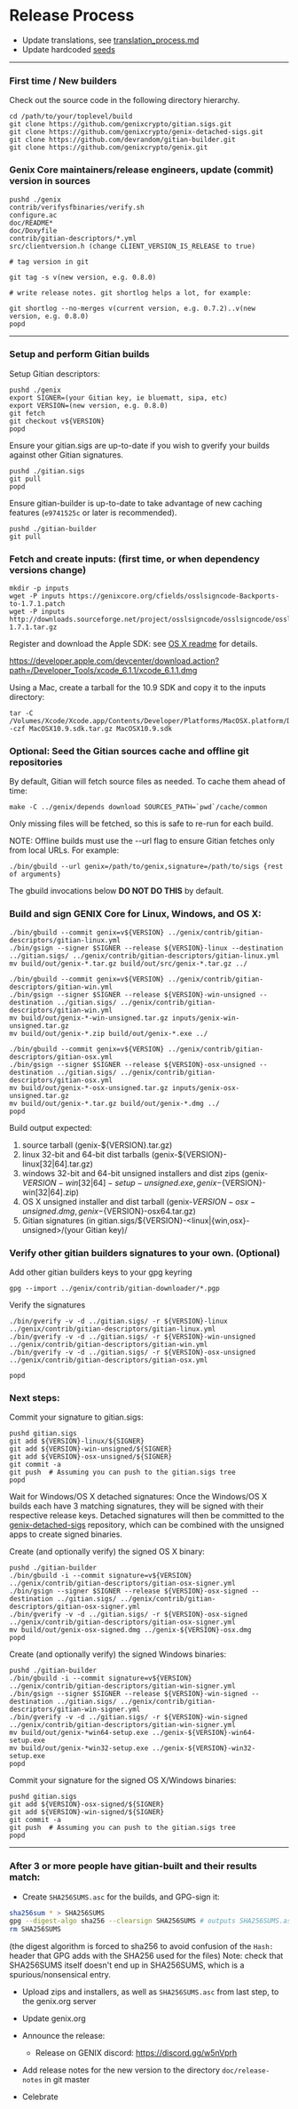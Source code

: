 Release Process
====================

* Update translations, see [translation_process.md](https://github.com/pathto/genixrepo/blob/master/doc/translation_process.md#syncing-with-transifex)
* Update hardcoded [seeds](/contrib/seeds)

* * *

### First time / New builders
Check out the source code in the following directory hierarchy.

	cd /path/to/your/toplevel/build
	git clone https://github.com/genixcrypto/gitian.sigs.git
	git clone https://github.com/genixcrypto/genix-detached-sigs.git
	git clone https://github.com/devrandom/gitian-builder.git
	git clone https://github.com/genixcrypto/genix.git

### Genix Core maintainers/release engineers, update (commit) version in sources

	pushd ./genix
	contrib/verifysfbinaries/verify.sh
	configure.ac
	doc/README*
	doc/Doxyfile
	contrib/gitian-descriptors/*.yml
	src/clientversion.h (change CLIENT_VERSION_IS_RELEASE to true)

	# tag version in git

	git tag -s v(new version, e.g. 0.8.0)

	# write release notes. git shortlog helps a lot, for example:

	git shortlog --no-merges v(current version, e.g. 0.7.2)..v(new version, e.g. 0.8.0)
	popd

* * *

### Setup and perform Gitian builds

 Setup Gitian descriptors:

	pushd ./genix
	export SIGNER=(your Gitian key, ie bluematt, sipa, etc)
	export VERSION=(new version, e.g. 0.8.0)
	git fetch
	git checkout v${VERSION}
	popd

  Ensure your gitian.sigs are up-to-date if you wish to gverify your builds against other Gitian signatures.

	pushd ./gitian.sigs
	git pull
	popd

  Ensure gitian-builder is up-to-date to take advantage of new caching features (`e9741525c` or later is recommended).

	pushd ./gitian-builder
	git pull

### Fetch and create inputs: (first time, or when dependency versions change)

	mkdir -p inputs
	wget -P inputs https://genixcore.org/cfields/osslsigncode-Backports-to-1.7.1.patch
	wget -P inputs http://downloads.sourceforge.net/project/osslsigncode/osslsigncode/osslsigncode-1.7.1.tar.gz

 Register and download the Apple SDK: see [OS X readme](README_osx.txt) for details.

 https://developer.apple.com/devcenter/download.action?path=/Developer_Tools/xcode_6.1.1/xcode_6.1.1.dmg

 Using a Mac, create a tarball for the 10.9 SDK and copy it to the inputs directory:

	tar -C /Volumes/Xcode/Xcode.app/Contents/Developer/Platforms/MacOSX.platform/Developer/SDKs/ -czf MacOSX10.9.sdk.tar.gz MacOSX10.9.sdk

### Optional: Seed the Gitian sources cache and offline git repositories

By default, Gitian will fetch source files as needed. To cache them ahead of time:

	make -C ../genix/depends download SOURCES_PATH=`pwd`/cache/common

Only missing files will be fetched, so this is safe to re-run for each build.

NOTE: Offline builds must use the --url flag to ensure Gitian fetches only from local URLs. For example:
```
./bin/gbuild --url genix=/path/to/genix,signature=/path/to/sigs {rest of arguments}
```
The gbuild invocations below <b>DO NOT DO THIS</b> by default.

### Build and sign GENIX Core for Linux, Windows, and OS X:

	./bin/gbuild --commit genix=v${VERSION} ../genix/contrib/gitian-descriptors/gitian-linux.yml
	./bin/gsign --signer $SIGNER --release ${VERSION}-linux --destination ../gitian.sigs/ ../genix/contrib/gitian-descriptors/gitian-linux.yml
	mv build/out/genix-*.tar.gz build/out/src/genix-*.tar.gz ../

	./bin/gbuild --commit genix=v${VERSION} ../genix/contrib/gitian-descriptors/gitian-win.yml
	./bin/gsign --signer $SIGNER --release ${VERSION}-win-unsigned --destination ../gitian.sigs/ ../genix/contrib/gitian-descriptors/gitian-win.yml
	mv build/out/genix-*-win-unsigned.tar.gz inputs/genix-win-unsigned.tar.gz
	mv build/out/genix-*.zip build/out/genix-*.exe ../

	./bin/gbuild --commit genix=v${VERSION} ../genix/contrib/gitian-descriptors/gitian-osx.yml
	./bin/gsign --signer $SIGNER --release ${VERSION}-osx-unsigned --destination ../gitian.sigs/ ../genix/contrib/gitian-descriptors/gitian-osx.yml
	mv build/out/genix-*-osx-unsigned.tar.gz inputs/genix-osx-unsigned.tar.gz
	mv build/out/genix-*.tar.gz build/out/genix-*.dmg ../
	popd

  Build output expected:

  1. source tarball (genix-${VERSION}.tar.gz)
  2. linux 32-bit and 64-bit dist tarballs (genix-${VERSION}-linux[32|64].tar.gz)
  3. windows 32-bit and 64-bit unsigned installers and dist zips (genix-${VERSION}-win[32|64]-setup-unsigned.exe, genix-${VERSION}-win[32|64].zip)
  4. OS X unsigned installer and dist tarball (genix-${VERSION}-osx-unsigned.dmg, genix-${VERSION}-osx64.tar.gz)
  5. Gitian signatures (in gitian.sigs/${VERSION}-<linux|{win,osx}-unsigned>/(your Gitian key)/

### Verify other gitian builders signatures to your own. (Optional)

  Add other gitian builders keys to your gpg keyring

	gpg --import ../genix/contrib/gitian-downloader/*.pgp

  Verify the signatures

	./bin/gverify -v -d ../gitian.sigs/ -r ${VERSION}-linux ../genix/contrib/gitian-descriptors/gitian-linux.yml
	./bin/gverify -v -d ../gitian.sigs/ -r ${VERSION}-win-unsigned ../genix/contrib/gitian-descriptors/gitian-win.yml
	./bin/gverify -v -d ../gitian.sigs/ -r ${VERSION}-osx-unsigned ../genix/contrib/gitian-descriptors/gitian-osx.yml

	popd

### Next steps:

Commit your signature to gitian.sigs:

	pushd gitian.sigs
	git add ${VERSION}-linux/${SIGNER}
	git add ${VERSION}-win-unsigned/${SIGNER}
	git add ${VERSION}-osx-unsigned/${SIGNER}
	git commit -a
	git push  # Assuming you can push to the gitian.sigs tree
	popd

  Wait for Windows/OS X detached signatures:
	Once the Windows/OS X builds each have 3 matching signatures, they will be signed with their respective release keys.
	Detached signatures will then be committed to the [genix-detached-sigs](https://github.com/genixcrypto/genix-detached-sigs) repository, which can be combined with the unsigned apps to create signed binaries.

  Create (and optionally verify) the signed OS X binary:

	pushd ./gitian-builder
	./bin/gbuild -i --commit signature=v${VERSION} ../genix/contrib/gitian-descriptors/gitian-osx-signer.yml
	./bin/gsign --signer $SIGNER --release ${VERSION}-osx-signed --destination ../gitian.sigs/ ../genix/contrib/gitian-descriptors/gitian-osx-signer.yml
	./bin/gverify -v -d ../gitian.sigs/ -r ${VERSION}-osx-signed ../genix/contrib/gitian-descriptors/gitian-osx-signer.yml
	mv build/out/genix-osx-signed.dmg ../genix-${VERSION}-osx.dmg
	popd

  Create (and optionally verify) the signed Windows binaries:

	pushd ./gitian-builder
	./bin/gbuild -i --commit signature=v${VERSION} ../genix/contrib/gitian-descriptors/gitian-win-signer.yml
	./bin/gsign --signer $SIGNER --release ${VERSION}-win-signed --destination ../gitian.sigs/ ../genix/contrib/gitian-descriptors/gitian-win-signer.yml
	./bin/gverify -v -d ../gitian.sigs/ -r ${VERSION}-win-signed ../genix/contrib/gitian-descriptors/gitian-win-signer.yml
	mv build/out/genix-*win64-setup.exe ../genix-${VERSION}-win64-setup.exe
	mv build/out/genix-*win32-setup.exe ../genix-${VERSION}-win32-setup.exe
	popd

Commit your signature for the signed OS X/Windows binaries:

	pushd gitian.sigs
	git add ${VERSION}-osx-signed/${SIGNER}
	git add ${VERSION}-win-signed/${SIGNER}
	git commit -a
	git push  # Assuming you can push to the gitian.sigs tree
	popd

-------------------------------------------------------------------------

### After 3 or more people have gitian-built and their results match:

- Create `SHA256SUMS.asc` for the builds, and GPG-sign it:
```bash
sha256sum * > SHA256SUMS
gpg --digest-algo sha256 --clearsign SHA256SUMS # outputs SHA256SUMS.asc
rm SHA256SUMS
```
(the digest algorithm is forced to sha256 to avoid confusion of the `Hash:` header that GPG adds with the SHA256 used for the files)
Note: check that SHA256SUMS itself doesn't end up in SHA256SUMS, which is a spurious/nonsensical entry.

- Upload zips and installers, as well as `SHA256SUMS.asc` from last step, to the genix.org server

- Update genix.org

- Announce the release:

  - Release on GENIX discord: https://discord.gg/w5nVprh

- Add release notes for the new version to the directory `doc/release-notes` in git master

- Celebrate
